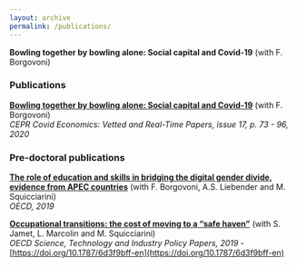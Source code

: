 ```yaml
---
layout: archive
permalink: /publications/
---
```

**Bowling together by bowling alone: Social capital and Covid-19** (with F. Borgovoni) 

### Publications
**[Bowling together by bowling alone: Social capital and Covid-19](https://cepr.org/sites/default/files/news/CovidEconomics17.pdf)** (with F. Borgovoni)  
*CEPR Covid Economics: Vetted and Real-Time Papers, issue 17, p. 73 - 96, 2020*

### Pre-doctoral publications
**[The role of education and skills in bridging the digital gender divide, evidence from APEC countries](http://www.oecd.org/sti/education-and-skills-in-bridging-the-digital-gender-divide-evidence-from-apec.pdf)** (with F. Borgovoni, A.S. Liebender and M. Squicciarini)  
*OECD, 2019* 

**[Occupational transitions: the cost of moving to a “safe haven”](https://www.oecd-ilibrary.org/docserver/6d3f9bff-en.pdf?expires=1571586413&id=id&accname=guest&checksum=421C4BF31745F1896B0D5DD9B0574ECA)** (with S. Jamet, L. Marcolin and M. Squicciarini)  
*OECD Science, Technology and Industry Policy Papers, 2019* - [https://doi.org/10.1787/6d3f9bff-en](https://doi.org/10.1787/6d3f9bff-en)
